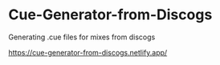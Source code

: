# Cue-Generator-from-Discogs

Generating .cue files for mixes from discogs 

https://cue-generator-from-discogs.netlify.app/